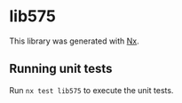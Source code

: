 # lib575

This library was generated with [Nx](https://nx.dev).

## Running unit tests

Run `nx test lib575` to execute the unit tests.
